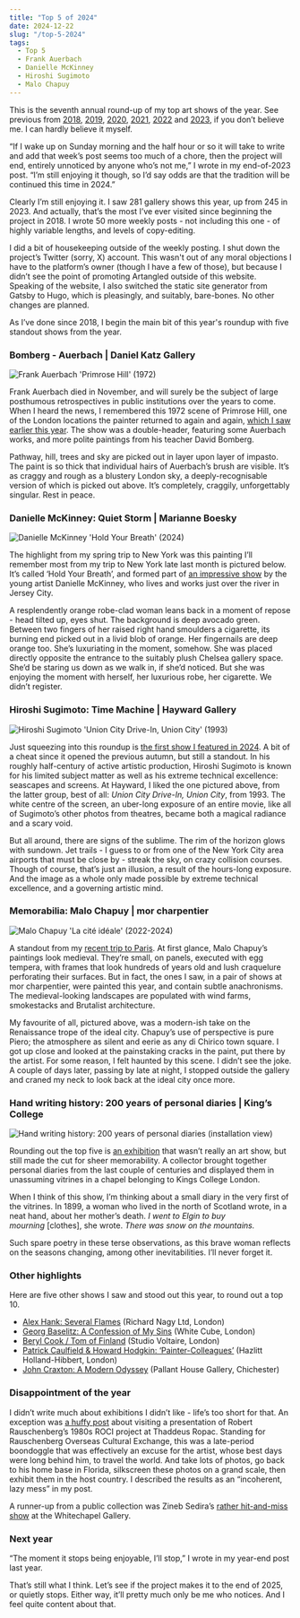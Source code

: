 ```yaml
---
title: "Top 5 of 2024"
date: 2024-12-22
slug: "/top-5-2024"
tags:
  - Top 5
  - Frank Auerbach
  - Danielle McKinney
  - Hiroshi Sugimoto
  - Malo Chapuy
---
```


This is the seventh annual round-up of my top art shows of the year. See previous from [2018](https://artangled.com/posts/top-5-2018/), [2019](https://artangled.com/posts/top-5-2019/), [2020](https://artangled.com/posts/top-5-2020/), [2021](https://artangled.com/posts/top-5-2021/), [2022](https://artangled.com/posts/top-5-2022/) and [2023](https://artangled.com/posts/top-5-2023/), if you don’t believe me. I can hardly believe it myself.

“If I wake up on Sunday morning and the half hour or so it will take to write and add that week’s post seems too much of a chore, then the project will end, entirely unnoticed by anyone who’s not me,” I wrote in my end-of-2023 post. “I’m still enjoying it though, so I’d say odds are that the tradition will be continued this time in 2024.”

Clearly I’m still enjoying it. I saw 281 gallery shows this year, up from 245 in 2023. And actually, that’s the most I’ve ever visited since beginning the project in 2018. I wrote 50 more weekly posts - not including this one - of highly variable lengths, and levels of copy-editing.

I did a bit of housekeeping outside of the weekly posting. I shut down the project’s Twitter (sorry, X) account. This wasn't out of any moral objections I have to the platform’s owner (though I have a few of those), but because I didn’t see the point of promoting Artangled outside of this website. Speaking of the website, I also switched the static site generator from Gatsby to Hugo, which is pleasingly, and suitably, bare-bones. No other changes are planned.

As I’ve done since 2018, I begin the main bit of this year's roundup with five standout shows from the year.

### Bomberg - Auerbach | Daniel Katz Gallery

![Frank Auerbach 'Primrose Hill' (1972)](/auerbach-katz-2.jpeg)

Frank Auerbach died in November, and will surely be the subject of large posthumous retrospectives in public institutions over the years to come. When I heard the news, I remembered this 1972 scene of Primrose Hill, one of the London locations the painter returned to again and again, [which I saw earlier this year](https://www.notion.so/2024-12-22-top-5-2024-163a2e997bd280a6ba7af82ea8394760?pvs=21). The show was a double-header, featuring some Auerbach works, and more polite paintings from his teacher David Bomberg.

Pathway, hill, trees and sky are picked out in layer upon layer of impasto. The paint is so thick that individual hairs of Auerbach’s brush are visible. It’s as craggy and rough as a blustery London sky, a deeply-recognisable version of which is picked out above. It’s completely, craggily, unforgettably singular. Rest in peace.

### Danielle McKinney: Quiet Storm | Marianne Boesky

![Danielle McKinney 'Hold Your Breath' (2024)](mckinney-boesky-1.jpeg)

The highlight from my spring trip to New York was this painting I’ll remember most from my trip to New York late last month is pictured below. It’s called ‘Hold Your Breath’, and formed part of [an impressive show](https://artangled.com/posts/mckinney-boesky/) by the young artist Danielle McKinney, who lives and works just over the river in Jersey City.

A resplendently orange robe-clad woman leans back in a moment of repose - head tilted up, eyes shut. The background is deep avocado green. Between two fingers of her raised right hand smoulders a cigarette, its burning end picked out in a livid blob of orange. Her fingernails are deep orange too. She’s luxuriating in the moment, somehow. She was placed directly opposite the entrance to the suitably plush Chelsea gallery space. She’d be staring us down as we walk in, if she’d noticed. But she was enjoying the moment with herself, her luxurious robe, her cigarette. We didn’t register.

### **Hiroshi Sugimoto: Time Machine | Hayward Gallery**

![Hiroshi Sugimoto 'Union City Drive-In, Union City' (1993)](/sugimoto-hayward-1.jpeg)

Just squeezing into this roundup is [the first show I featured in 2024](https://artangled.com/posts/sugimoto-hayward/). A bit of a cheat since it opened the previous autumn, but still a standout. In his roughly half-century of active artistic production, Hiroshi Sugimoto is known for his limited subject matter as well as his extreme technical excellence: seascapes and screens. At Hayward, I liked the one pictured above, from the latter group, best of all: *Union City Drive-In, Union City*, from 1993. The white centre of the screen, an uber-long exposure of an entire movie, like all of Sugimoto’s other photos from theatres, became both a magical radiance and a scary void.

But all around, there are signs of the sublime. The rim of the horizon glows with sundown. Jet trails - I guess to or from one of the New York City area airports that must be close by - streak the sky, on crazy collision courses. Though of course, that’s just an illusion, a result of the hours-long exposure. And the image as a whole only made possible by extreme technical excellence, and a governing artistic mind.

### Memorabilia: Malo Chapuy | mor charpentier

![Malo Chapuy 'La cité idéale' (2022-2024)](/chapuy-mor-2.jpeg)

A standout from my [recent trip to Paris](https://artangled.com/posts/chapuy-mor/). At first glance, Malo Chapuy’s paintings look medieval. They’re small, on panels, executed with egg tempera, with frames that look hundreds of years old and lush craquelure perforating their surfaces. But in fact, the ones I saw, in a pair of shows at mor charpentier, were painted this year, and contain subtle anachronisms. The medieval-looking landscapes are populated with wind farms, smokestacks and Brutalist architecture.

My favourite of all, pictured above, was a modern-ish take on the Renaissance trope of the ideal city. Chapuy’s use of perspective is pure Piero; the atmosphere as silent and eerie as any di Chirico town square. I got up close and looked at the painstaking cracks in the paint, put there by the artist. For some reason, I felt haunted by this scene. I didn’t see the joke. A couple of days later, passing by late at night, I stopped outside the gallery and craned my neck to look back at the ideal city once more.

### Hand writing history: 200 years of personal diaries | King’s College

![Hand writing history: 200 years of personal diaries (installation view)](/stone-kings-1.jpeg)

Rounding out the top five is [an exhibition](https://artangled.com/posts/stone-kings/) that wasn’t really an art show, but still made the cut for sheer memorability. A collector brought together personal diaries from the last couple of centuries and displayed them in unassuming vitrines in a chapel belonging to Kings College London.

When I think of this show, I’m thinking about a small diary in the very first of the vitrines. In 1899, a woman who lived in the north of Scotland wrote, in a neat hand, about her mother’s death. *I went to Elgin to buy mourning* [clothes], she wrote. *There was snow on the mountains.*

Such spare poetry in these terse observations, as this brave woman reflects on the seasons changing, among other inevitabilities. I’ll never forget it.

### Other highlights

Here are five other shows I saw and stood out this year, to round out a top 10.

- [Alex Hank: Several Flames](https://artangled.com/posts/hank-nagy/) (Richard Nagy Ltd, London)
- [Georg Baselitz: A Confession of My Sins](https://artangled.com/posts/baselitz-white-cube/) (White Cube, London)
- [Beryl Cook / Tom of Finland](https://artangled.com/posts/beryl-tom-voltaire/) (Studio Voltaire, London)
- [Patrick Caulfield & Howard Hodgkin: ‘Painter-Colleagues’](https://artangled.com/posts/hodgkin-hazlitt/) (Hazlitt Holland-Hibbert, London)
- [John Craxton: A Modern Odyssey](https://artangled.com/posts/craxton-pallant/) (Pallant House Gallery, Chichester)

### Disappointment of the year

I didn’t write much about exhibitions I didn’t like - life’s too short for that. An exception was [a huffy post](https://artangled.com/posts/rauschenberg-ropac/) about visiting a presentation of Robert Rauschenberg’s 1980s ROCI project at Thaddeus Ropac. Standing for Rauschenberg Overseas Cultural Exchange, this was a late-period boondoggle that was effectively an excuse for the artist, whose best days were long behind him, to travel the world. And take lots of photos, go back to his home base in Florida, silkscreen these photos on a grand scale, then exhibit them in the host country. I described the results as an “incoherent, lazy mess” in my post.

A runner-up from a public collection was Zineb Sedira’s [rather hit-and-miss show](https://artangled.com/posts/sedira-whitechapel/) at the Whitechapel Gallery.

### Next year

“The moment it stops being enjoyable, I’ll stop,” I wrote in my year-end post last year.

That’s still what I think. Let’s see if the project makes it to the end of 2025, or quietly stops. Either way, it’ll pretty much only be me who notices. And I feel quite content about that.
